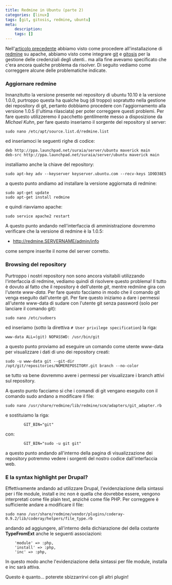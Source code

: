 ```yaml
---
title: Redmine in Ubuntu (parte 2)
categories: [linux]
tags: [git, gitosis, redmine, ubuntu]
meta:
    description:
    tags: []
---
```

Nell'[articolo precedente](http://mavimo.org/linux/redmine_gitosis_ubuntu_1010_guida_allinstallazione) abbiamo visto come procedere all'installazione di [redmine](http://www.redmine.org) su apache, abbiamo visto come integrare [git](http://git-scm.com/) e [gitosis](http://eagain.net/gitweb/?p=gitosis.git) per la gestione delle credenziali degli utenti.. ma alla fine avevamo specificato che c'era ancora qualche problema da risolver. Di seguito vediamo come correggere alcune delle problematiche indicate.
<!--break-->
### Aggiornare redmine

Innanzitutto la versione presente nei repository di ubuntu 10.10 è la versione 1.0.0, purtroppo questa ha qualche bug (di troppo) sopratutto nella gestione dei repository di git, pertanto dobbiamo procedere con l'aggiornamento alla versione 1.0.5 (l'ultima rilasciata) per poter correggere questi problemi.
Per fare questo utilizzeremo il pacchetto gentilmente messo a disposizione da _Michael Kuhn_, per fare questo inseriamo il sorgente del repository sl server:

~~~language-bash
sudo nano /etc/apt/source.list.d/redmine.list
~~~

ed inseriamoci le seguenti righe di codice:

~~~language-bash
deb http://ppa.launchpad.net/suraia/server/ubuntu maverick main
deb-src http://ppa.launchpad.net/suraia/server/ubuntu maverick main
~~~

installiamo anche la chiave del repository:

~~~language-bash
sudo apt-key adv --keyserver keyserver.ubuntu.com --recv-keys 1D9D38E5
~~~

a questo punto andiamo ad installare la versione aggiornata di redmine:

~~~language-bash
sudo apt-get update
sudo apt-get install redmine
~~~

e quindi riavviamo apache:

~~~language-bash
sudo service apache2 restart
~~~

A questo punto andando nell'interfaccia di amministrazione dovremmo verificare che la versione di redmine è la 1.0.5:

 * http://redmine.SERVERNAME/admin/info

come sempre inserite il nome del server corretto.

### Browsing del repository

Purtroppo i nostri repository non sono ancora visitabili utilizzando l'interfaccia di redmine, vediamo quindi di risolvere questo problema! Il tutto è dovuto al fatto che il repository è dell'utente _git_, mentre redmiine gira con l'utente _www-data_. Per fare questo facciamo in modo che il comando git venga eseguito dall'utente git.
Per fare questo iniziamo a dare i permessi all'utente www-data di sudare con l'utente git senza password (solo per lanciare il comando git):

~~~language-bash
sudo nano /etc/sudoers
~~~

ed inseriamo (sotto la direttiva ```# User privilege specification```) la riga:

~~~language-bash
www-data ALL=(git) NOPASSWD: /usr/bin/git
~~~

a questo punto proviamo ad eseguire un comando come utente www-data per visualizzare i dati di uno dei repository creati:

~~~language-bash
sudo -u www-data git --git-dir /opt/git/repositories/NOMEREPOSITORY.git branch --no-color
~~~

se tutto va bene dovremmo avere i permessi per visualizzare i branch attivi sul repository.

A questo punto facciamo si che i comandi di git vengano eseguito con il comando sudo andano a modificare il file:

~~~language-bash
sudo nano /usr/share/redmine/lib/redmine/scm/adapters/git_adapter.rb
~~~

e sostituiamo la riga:

~~~language-bash
        GIT_BIN="git"
~~~

con:

~~~language-bash
        GIT_BIN="sudo -u git git"
~~~

a questo punto andando all'interno della pagina di visualizzazione dei repository potremmo vedere i sorgenti del nostro codice dall'interfaccia web.

### E la syntax highlight per Drupal?

Effettivamente andando ad utilizzare Drupal, l'evidenziazione della sintassi per i file module, install e inc non è quella che dovrebbe essere, vengono interpretati come file plain text, anziché come file PHP. Per correggere è sufficiente andare a modificare il file:

~~~language-bash
sudo nano /usr/share/redmine/vendor/plugins/coderay-0.9.2/lib/coderay/helpers/file_type.rb
~~~

andando ad aggiungere, all'interno della dichiarazione del della costante **TypeFromExt** anche le seguenti associazioni:

~~~language-bash
    'module' => :php,
    'install' => :php,
    'inc' => :php,
~~~

In questo modo anche l'evidenziazione della sintassi per  file module, installa e inc sarà attiva.

Questo è quanto... poterete sbizzarrirvi con gli altri plugin!

